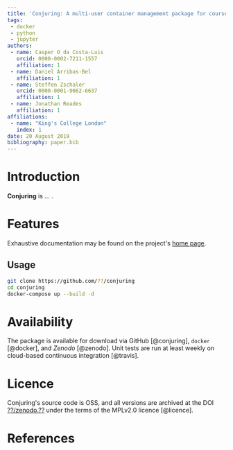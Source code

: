 ```yaml
---
title: 'Conjuring: A multi-user container management package for courses and workshops'
tags:
 - docker
 - python
 - jupyter
authors:
 - name: Casper O da Costa-Luis
   orcid: 0000-0002-7211-1557
   affiliation: 1
 - name: Daniel Arribas-Bel
   affiliation: 1
 - name: Steffen Zschaler
   orcid: 0000-0001-9062-6637
   affiliation: 1
 - name: Jonathan Reades
   affiliation: 1
affiliations:
 - name: "King's College London"
   index: 1
date: 20 August 2019
bibliography: paper.bib
---
```


# Introduction

**Conjuring** is ... .

# Features

Exhaustive documentation may be found on the project's [home
page](https://github.com/??/conjuring/#documentation).

## Usage

```bash
git clone https://github.com/??/conjuring
cd conjuring
docker-compose up --build -d
```

# Availability

The package is available for download via GitHub [@conjuring], `docker`
[@docker], and *Zenodo* [@zenodo]. Unit tests are run at least weekly on
cloud-based continuous integration [@travis].

# Licence

Conjuring's source code is OSS, and all versions are archived at the DOI
[??/zenodo.??](https://doi.org/??/zenodo.??) under the terms of the MPLv2.0
licence [@licence].

# References
